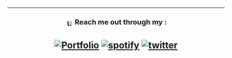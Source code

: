 <!--div align="center">
  
 <!--  <img src="https://upload.wikimedia.org/wikipedia/commons/thumb/3/35/Tux.svg/640px-Tux.svg.png" alt="UNIX Like Systems" width="10" height="15"  style="vertical-align:top; margin:4px"> About me : 
[![Typing SVG](https://readme-typing-svg.herokuapp.com/?font=Fira+Code&pause=1000&color=black&center=true&vCenter=true&width=435&lines=DevOps/SR+Engineer;Music+producer+,Sometimes...!)](https://git.io/typing-svg)
  <li>Xploring Open Source field.</li> -->
  
<!--
## <img src="https://upload.wikimedia.org/wikipedia/commons/thumb/3/35/Tux.svg/640px-Tux.svg.png" alt="UNIX Like Systems" width="10" height="15"  style="vertical-align:top; margin:4px"> Skills <img src="https://media.giphy.com/media/QssGEmpkyEOhBCb7e1/giphy.gif" width="25px">
<code><img height="35" src="https://raw.githubusercontent.com/github/explore/80688e429a7d4ef2fca1e82350fe8e3517d3494d/topics/php/php.png"></code>
<code><img height="35" src="https://raw.githubusercontent.com/github/explore/80688e429a7d4ef2fca1e82350fe8e3517d3494d/topics/python/python.png"></code>
<code><img height="35" src="https://raw.githubusercontent.com/github/explore/80688e429a7d4ef2fca1e82350fe8e3517d3494d/topics/go/go.png"></code>
<code><img height="35" src="https://raw.githubusercontent.com/github/explore/80688e429a7d4ef2fca1e82350fe8e3517d3494d/topics/mysql/mysql.png"></code>
<code><img height="35" src="https://raw.githubusercontent.com/github/explore/80688e429a7d4ef2fca1e82350fe8e3517d3494d/topics/git/git.png"></code>
<code><img height="35" src="https://raw.githubusercontent.com/github/explore/80688e429a7d4ef2fca1e82350fe8e3517d3494d/topics/terminal/terminal.png"></code>
<code><img height="35" src="https://raw.githubusercontent.com/github/explore/80688e429a7d4ef2fca1e82350fe8e3517d3494d/topics/javascript/javascript.png"></code>
<code><img height="35" src="https://raw.githubusercontent.com/github/explore/80688e429a7d4ef2fca1e82350fe8e3517d3494d/topics/css/css.png"></code>
<code><img height="35" src="https://www.vectorlogo.zone/logos/jenkins/jenkins-ar21.svg"></code>
<code><img height="40" src="https://www.vectorlogo.zone/logos/kubernetes/kubernetes-ar21.svg"></code>
<code><img height="35" src="https://www.vectorlogo.zone/logos/amazon_aws/amazon_aws-ar21.svg"></code>
<code><img height="35" src="https://www.vectorlogo.zone/logos/terraformio/terraformio-ar21.svg"></code>
<code><img height="35" src="https://www.vectorlogo.zone/logos/ansible/ansible-ar21.svg"></code>
<code><img height="35" src="https://www.vectorlogo.zone/logos/redhat/redhat-ar21.svg"></code>
 <code><img height="35" src="https://www.vectorlogo.zone/logos/docker/docker-ar21.svg"></code>
  <code><img height="35" src="https://www.vectorlogo.zone/logos/pocoo_flask/pocoo_flask-ar21.svg"></code>
 <code><img height="35" src="https://www.vectorlogo.zone/logos/djangoproject/djangoproject-ar21.svg"></code>
  <code><img height="35" src="https://www.vectorlogo.zone/logos/argoprojio/argoprojio-ar21.svg"></code>
 <code><img height="35" src="https://www.vectorlogo.zone/logos/cloudflare/cloudflare-ar21.svg"></code>
```toml
[personal]
first_name = 'Mouhib'
last_name = 'Chamsi'
preferred_language = 'Golang'
favorite_book = 'The phoneix project'

[education]
major = 'Computer Science'
minor = 'CyberSecurity'

[extra]
hobbies = ['music prod', 'coding', 'cooking', 'gaming']
```
   -->
<!--/div-->


---
<div align="center">

### <img src="https://upload.wikimedia.org/wikipedia/commons/thumb/3/35/Tux.svg/640px-Tux.svg.png" alt="UNIX Like Systems" width="10" height="15"  style="vertical-align:top; margin:4px"> Reach me out through my :
[![Portfolio](https://img.shields.io/badge/-Portfolio-black?style=flat&logo=appveyor&logoColor=white)](https://chxmxii.tech)
[![spotify](https://img.shields.io/badge/-Spotify-black?style=flat&logo=spotify&logoColor=white)](https://open.spotify.com/artist/14KuzLPV2nlreceeJmq9Js?si=Uw5qLatuQ-ytST0aLTPSBg)
  [![twitter](https://img.shields.io/badge/-Twitter-black?style=flat&logo=twitter&logoColor=white)](https://twitter.com/chxmxii_)
---
  <!--img src="https://i.imgur.com/ItouU.giff" width="400" height="200"/>
 </div>
 <div align="center">
<!-- <a href="https://github.com/chxmxii?tab=repositories&sort=stargazers">
    <img alt="total stars" title="Total stars on GitHub" src="https://custom-icon-badges.herokuapp.com/github/stars/chxmxii?color=236ad3&style=for-the-badge&labelColor=black&logo=star"/></a> -->
<!--  <a href="https://github.com/chxmxii?tab=followers">
    <img alt="followers" title="Follow me on Github" src="https://custom-icon-badges.herokuapp.com/github/followers/chxmxii?color=236ad3&labelColor=black&style=for-the-badge&logo=person-add&label=Follow&logoColor=white"/></a>
<!--   <a href="https://github.com/chxmxii/">
    <img alt="views" title="GitHub profile views" src="https://komarev.com/ghpvc/?username=chxmxii&label=Profile%20Views%20&color=236ad3&style=for-the-badge"/></a> -->
</div>
